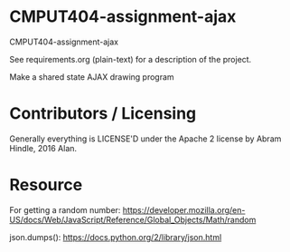 CMPUT404-assignment-ajax
==============================

CMPUT404-assignment-ajax

See requirements.org (plain-text) for a description of the project.

Make a shared state AJAX drawing program

Contributors / Licensing
========================

Generally everything is LICENSE'D under the Apache 2 license by Abram Hindle, 2016 Alan.

Resource
========
For getting a random number:
https://developer.mozilla.org/en-US/docs/Web/JavaScript/Reference/Global_Objects/Math/random


json.dumps():
https://docs.python.org/2/library/json.html

